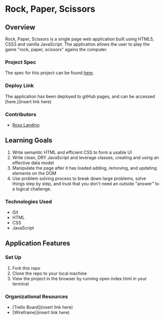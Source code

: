 # Rock, Paper, Scissors
## Overview
Rock, Paper, Scissors is a single page web application built using HTML5, CSS3 and vanilla JavaScript. The application allows the user to play the game "rock, paper, scissors" agains the computer.

### Project Spec
The spec for this project can be found [here](https://frontend.turing.edu/projects/module-1/rock-paper-scissors-solo.html).

### Deploy Link
The application has been deployed to gitHub pages, and can be accessed [here.](insert link here)

### Contributors
* [Ross Landino](https://github.com/mrlandino)

## Learning Goals
1. Write semantic HTML and efficient CSS to form a usable UI
2. Write clean, DRY JavaScript and leverage classes, creating and using an effective data model
3. Manipulate the page after it has loaded adding, removing, and updating elements on the DOM
4. Use problem solving process to break down large problems, solve things step by step, and trust that you don't need an outside "answer" to a logical challenge.

### Technologies Used
* Git
* HTML
* CSS
* JavaScript

## Application Features



### Set Up

1. Fork this repo
2. Clone the repo to your local machine
3. View the project in the browser by running open index.html in your terminal

### Organizational Resources

* [Trello Board](insert link here)
* [Wireframe](insert link here)
